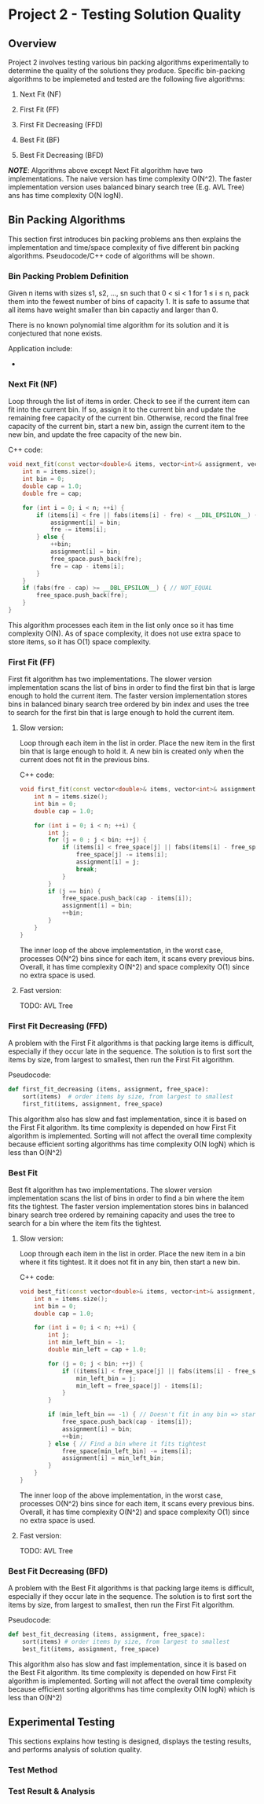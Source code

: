 # Project 2 - Testing Solution Quality

## Overview

Project 2 involves testing various bin packing algorithms experimentally to determine the quality of the solutions they produce. Specific bin-packing algorithms to be implemeted and tested are the following five algorithms:

1. Next Fit (NF)

2. First Fit (FF)

3. First Fit Decreasing (FFD)

4. Best Fit (BF)

5. Best Fit Decreasing (BFD)

***NOTE***: Algorithms above except Next Fit algorithm have two implementations. The naive version has time complexity O(N^2). The faster implementation version uses balanced binary search tree (E.g. AVL Tree) ans has time complexity O(N logN).

## Bin Packing Algorithms

This section first introduces bin packing problems ans then explains the implementation and time/space complexity of five different bin packing algorithms. Pseudocode/C++ code of algorithms will be shown.

### Bin Packing Problem Definition

Given n items with sizes s1, s2, ..., sn such that 0 < si < 1 for 1 ≤ i ≤ n, pack them into the fewest number of bins of capacity 1. It is safe to assume that all items have weight smaller than bin capactiy and larger than 0.

There is no known polynomial time algorithm for its solution and it is conjectured that none exists.

Application include:

* 

### Next Fit (NF)

Loop through the list of items in order. Check to see if the current item can fit into the current bin. If so, assign it to the current bin and update the remaining free capacity of the current bin. Otherwise, record the final free capacity of the current bin, start a new bin, assign the current item to the new bin, and update the free capacity of the new bin.

C++ code:

```c++
void next_fit(const vector<double>& items, vector<int>& assignment, vector<double>& free_space) {
    int n = items.size();
    int bin = 0;
    double cap = 1.0;
    double fre = cap;

    for (int i = 0; i < n; ++i) {
        if (items[i] < fre || fabs(items[i] - fre) < __DBL_EPSILON__) {
            assignment[i] = bin;
            fre -= items[i];
        } else {
            ++bin;
            assignment[i] = bin;
            free_space.push_back(fre);
            fre = cap - items[i];
        }
    }
    if (fabs(fre - cap) >= __DBL_EPSILON__) { // NOT_EQUAL
        free_space.push_back(fre);
    }
}
```

This algorithm processes each item in the list only once so it has time complexity O(N). As of space complexity, it does not use extra space to store items, so it has O(1) space complexity.

### First Fit (FF)

First fit algorithm has two implementations. The slower version implementation scans the list of bins in order to find the first bin that is large enough to hold the current item. The faster version implementation stores bins in balanced binary search tree ordered by bin index and uses the tree to search for the first bin that is large enough to hold the current item.

1. Slow version:

    Loop through each item in the list in order. Place the new item in the first bin that is large enough to hold it. A new bin is created only when the current does not fit in the previous bins.

    C++ code:

    ```c++
    void first_fit(const vector<double>& items, vector<int>& assignment, vector<double>& free_space) {
        int n = items.size();
        int bin = 0;
        double cap = 1.0;

        for (int i = 0; i < n; ++i) {
            int j;
            for (j = 0 ; j < bin; ++j) {
                if (items[i] < free_space[j] || fabs(items[i] - free_space[j]) < __DBL_EPSILON__) {
                    free_space[j] -= items[i];
                    assignment[i] = j;
                    break;
                }
            }
            if (j == bin) {
                free_space.push_back(cap - items[i]);
                assignment[i] = bin;
                ++bin;
            }
        }
    }
    ```

    The inner loop of the above implementation, in the worst case, processes O(N^2) bins since for each item, it scans every previous bins. Overall, it has time complexity O(N^2) and space complexity O(1) since no extra space is used.

2. Fast version:

    TODO: AVL Tree

### First Fit Decreasing (FFD)

A problem with the First Fit algorithms is that packing large items is difficult, especially if they occur late in the sequence. The solution is to first sort the items by size, from largest to smallest, then run the First Fit algorithm.

Pseudocode:

```python
def first_fit_decreasing (items, assignment, free_space):
    sort(items)  # order items by size, from largest to smallest
    first_fit(items, assignment, free_space)
```

This algorithm also has slow and fast implementation, since it is based on the First Fit algorithm. Its time complexity is depended on how First Fit algorithm is implemented. Sorting will not affect the overall time complexity because efficient sorting algorithms has time complexity O(N logN) which is less than O(N^2)

### Best Fit

Best fit algorithm has two implementations. The slower version implementation scans the list of bins in order to find a bin where the item fits the tightest. The faster version implementation stores bins in balanced binary search tree ordered by remaining capacity and uses the tree to search for a bin where the item fits the tightest.

1. Slow version:

    Loop through each item in the list in order. Place the new item in a bin where it fits tightest. It it does not fit in any bin, then start a new bin.

    C++ code:

    ```c++
    void best_fit(const vector<double>& items, vector<int>& assignment, vector<double>& free_space) {
        int n = items.size();
        int bin = 0;
        double cap = 1.0;

        for (int i = 0; i < n; ++i) {
            int j;
            int min_left_bin = -1;
            double min_left = cap + 1.0;

            for (j = 0; j < bin; ++j) {
                if ((items[i] < free_space[j] || fabs(items[i] - free_space[j]) < __DBL_EPSILON__) && free_space[j] - items[i] < min_left) {
                    min_left_bin = j;
                    min_left = free_space[j] - items[i];
                }
            }

            if (min_left_bin == -1) { // Doesn't fit in any bin => start a new bin
                free_space.push_back(cap - items[i]);
                assignment[i] = bin;
                ++bin;
            } else { // Find a bin where it fits tightest
                free_space[min_left_bin] -= items[i];
                assignment[i] = min_left_bin;
            }
        }
    }
    ```

    The inner loop of the above implementation, in the worst case, processes O(N^2) bins since for each item, it scans every previous bins. Overall, it has time complexity O(N^2) and space complexity O(1) since no extra space is used.

2. Fast version:

    TODO: AVL Tree

### Best Fit Decreasing (BFD)

A problem with the Best Fit algorithms is that packing large items is difficult, especially if they occur late in the sequence. The solution is to first sort the items by size, from largest to smallest, then run the First Fit algorithm.

Pseudocode:

```python
def best_fit_decreasing (items, assignment, free_space):
    sort(items) # order items by size, from largest to smallest
    best_fit(items, assignment, free_space)
```

This algorithm also has slow and fast implementation, since it is based on the Best Fit algorithm. Its time complexity is depended on how First Fit algorithm is implemented. Sorting will not affect the overall time complexity because efficient sorting algorithms has time complexity O(N logN) which is less than O(N^2)

## Experimental Testing

This sections explains how testing is designed, displays the testing results, and performs analysis of solution quality.

### Test Method

### Test Result & Analysis